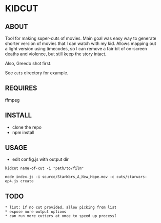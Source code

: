 # KIDCUT

## ABOUT

Tool for making super-cuts of movies. Main goal was easy way to generate shorter version of movies that I can watch with my kid. Allows mapping out a light version using timecodes, so I can remove a fair bit of on-screen deaths and violence, but still keep the story intact. 

Also, Greedo shot first.

See `cuts` directory for example.

## REQUIRES

ffmpeg

## INSTALL

* clone the repo
* npm install

## USAGE

* edit config.js with output dir

`kidcut name-of-cut -i "path/to/film"`

`node index.js -i source/StarWars_A_New_Hope.mov -c cuts/starwars-ep4.js create`

## TODO

    * list: if no cut provided, allow picking from list
    * expose more output options
    * can run more cutters at once to speed up process?